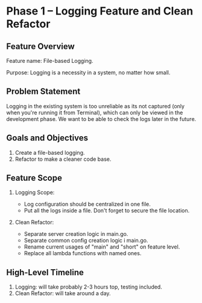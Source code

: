 # Phase 1 – Logging Feature and Clean Refactor

## Feature Overview

Feature name: File-based Logging.

Purpose: Logging is a necessity in a system, no matter how small.

## Problem Statement

Logging in the existing system is too unreliable as its not captured (only when you're running it from Terminal), which can only be viewed
in the development phase. We want to be able to check the logs later in the future.

## Goals and Objectives

1. Create a file-based logging.
2. Refactor to make a cleaner code base.

## Feature Scope

1. Logging Scope:

    - Log configuration should be centralized in one file.
    - Put all the logs inside a file. Don't forget to secure the file location.

2. Clean Refactor:

    - Separate server creation logic in main.go.
    - Separate common config creation logic i main.go.
    - Rename current usages of "main" and "short" on feature level.
    - Replace all lambda functions with named ones.

## High-Level Timeline

1. Logging: will take probably 2-3 hours top, testing included.
2. Clean Refactor: will take around a day.
